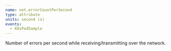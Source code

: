 ```yaml
---
name: net.errorCountPerSecond
type: attribute
units: second (s)
events:
  - K8sPodSample
---
```


Number of errors per second while receiving/transmitting over the network.